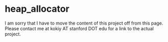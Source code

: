 # heap_allocator

I am sorry that I have to move the content of this project off from this page. Please contact me at kokiy AT stanford DOT edu for a link to the actual project. 
